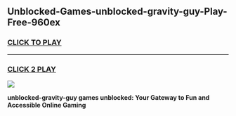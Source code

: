 
## Unblocked-Games-unblocked-gravity-guy-Play-Free-960ex
<h3>
<a href="https://premium76.site?title=unblocked-gravity-guy&ref=20M">CLICK TO PLAY</a></h3>
<hr>

<h3>
<a href="https://premium76.site?title=unblocked-gravity-guy&ref=20M">CLICK 2 PLAY</a>
  
</h3>

<a href="https://premium76.site?title=unblocked-gravity-guy&ref=19M"><img src="https://clearcache.store/games.png"></a>


**unblocked-gravity-guy games unblocked: Your Gateway to Fun and Accessible Online Gaming**
